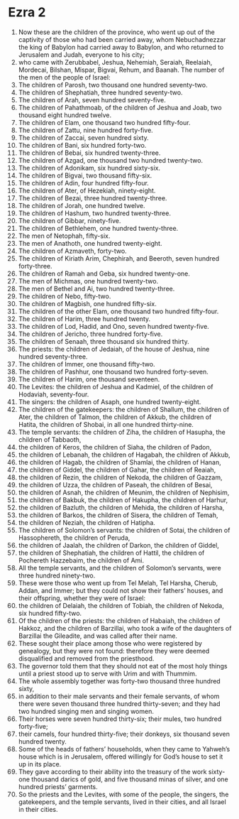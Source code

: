 ﻿
# Ezra 2
1. Now these are the children of the province, who went up out of the captivity of those who had been carried away, whom Nebuchadnezzar the king of Babylon had carried away to Babylon, and who returned to Jerusalem and Judah, everyone to his city; 
2. who came with Zerubbabel, Jeshua, Nehemiah, Seraiah, Reelaiah, Mordecai, Bilshan, Mispar, Bigvai, Rehum, and Baanah. The number of the men of the people of Israel: 
3. The children of Parosh, two thousand one hundred seventy-two. 
4. The children of Shephatiah, three hundred seventy-two. 
5. The children of Arah, seven hundred seventy-five. 
6. The children of Pahathmoab, of the children of Jeshua and Joab, two thousand eight hundred twelve. 
7. The children of Elam, one thousand two hundred fifty-four. 
8. The children of Zattu, nine hundred forty-five. 
9. The children of Zaccai, seven hundred sixty. 
10. The children of Bani, six hundred forty-two. 
11. The children of Bebai, six hundred twenty-three. 
12. The children of Azgad, one thousand two hundred twenty-two. 
13. The children of Adonikam, six hundred sixty-six. 
14. The children of Bigvai, two thousand fifty-six. 
15. The children of Adin, four hundred fifty-four. 
16. The children of Ater, of Hezekiah, ninety-eight. 
17. The children of Bezai, three hundred twenty-three. 
18. The children of Jorah, one hundred twelve. 
19. The children of Hashum, two hundred twenty-three. 
20. The children of Gibbar, ninety-five. 
21. The children of Bethlehem, one hundred twenty-three. 
22. The men of Netophah, fifty-six. 
23. The men of Anathoth, one hundred twenty-eight. 
24. The children of Azmaveth, forty-two. 
25. The children of Kiriath Arim, Chephirah, and Beeroth, seven hundred forty-three. 
26. The children of Ramah and Geba, six hundred twenty-one. 
27. The men of Michmas, one hundred twenty-two. 
28. The men of Bethel and Ai, two hundred twenty-three. 
29. The children of Nebo, fifty-two. 
30. The children of Magbish, one hundred fifty-six. 
31. The children of the other Elam, one thousand two hundred fifty-four. 
32. The children of Harim, three hundred twenty. 
33. The children of Lod, Hadid, and Ono, seven hundred twenty-five. 
34. The children of Jericho, three hundred forty-five. 
35. The children of Senaah, three thousand six hundred thirty. 
36. The priests: the children of Jedaiah, of the house of Jeshua, nine hundred seventy-three. 
37. The children of Immer, one thousand fifty-two. 
38. The children of Pashhur, one thousand two hundred forty-seven. 
39. The children of Harim, one thousand seventeen. 
40. The Levites: the children of Jeshua and Kadmiel, of the children of Hodaviah, seventy-four. 
41. The singers: the children of Asaph, one hundred twenty-eight. 
42. The children of the gatekeepers: the children of Shallum, the children of Ater, the children of Talmon, the children of Akkub, the children of Hatita, the children of Shobai, in all one hundred thirty-nine. 
43. The temple servants: the children of Ziha, the children of Hasupha, the children of Tabbaoth, 
44. the children of Keros, the children of Siaha, the children of Padon, 
45. the children of Lebanah, the children of Hagabah, the children of Akkub, 
46. the children of Hagab, the children of Shamlai, the children of Hanan, 
47. the children of Giddel, the children of Gahar, the children of Reaiah, 
48. the children of Rezin, the children of Nekoda, the children of Gazzam, 
49. the children of Uzza, the children of Paseah, the children of Besai, 
50. the children of Asnah, the children of Meunim, the children of Nephisim, 
51. the children of Bakbuk, the children of Hakupha, the children of Harhur, 
52. the children of Bazluth, the children of Mehida, the children of Harsha, 
53. the children of Barkos, the children of Sisera, the children of Temah, 
54. the children of Neziah, the children of Hatipha. 
55. The children of Solomon’s servants: the children of Sotai, the children of Hassophereth, the children of Peruda, 
56. the children of Jaalah, the children of Darkon, the children of Giddel, 
57. the children of Shephatiah, the children of Hattil, the children of Pochereth Hazzebaim, the children of Ami. 
58. All the temple servants, and the children of Solomon’s servants, were three hundred ninety-two. 
59. These were those who went up from Tel Melah, Tel Harsha, Cherub, Addan, and Immer; but they could not show their fathers’ houses, and their offspring, whether they were of Israel: 
60. the children of Delaiah, the children of Tobiah, the children of Nekoda, six hundred fifty-two. 
61. Of the children of the priests: the children of Habaiah, the children of Hakkoz, and the children of Barzillai, who took a wife of the daughters of Barzillai the Gileadite, and was called after their name. 
62. These sought their place among those who were registered by genealogy, but they were not found: therefore they were deemed disqualified and removed from the priesthood. 
63. The governor told them that they should not eat of the most holy things until a priest stood up to serve with Urim and with Thummim. 
64. The whole assembly together was forty-two thousand three hundred sixty, 
65. in addition to their male servants and their female servants, of whom there were seven thousand three hundred thirty-seven; and they had two hundred singing men and singing women. 
66. Their horses were seven hundred thirty-six; their mules, two hundred forty-five; 
67. their camels, four hundred thirty-five; their donkeys, six thousand seven hundred twenty. 
68. Some of the heads of fathers’ households, when they came to Yahweh’s house which is in Jerusalem, offered willingly for God’s house to set it up in its place. 
69. They gave according to their ability into the treasury of the work sixty-one thousand darics of gold, and five thousand minas of silver, and one hundred priests’ garments. 
70. So the priests and the Levites, with some of the people, the singers, the gatekeepers, and the temple servants, lived in their cities, and all Israel in their cities. 
